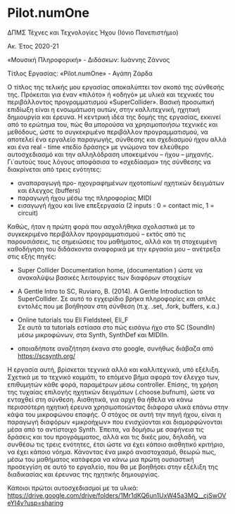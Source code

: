 # Pilot.numOne


ΔΠΜΣ Τέχνες και Τεχνολογίες Ήχου (Ιόνιο Πανεπιστήμιο)

Ακ. Έτος 2020-21

«Μουσική Πληροφορική» - Διδάσκων: Ιωάννης Ζάννος

Τίτλος Εργασίας: «Pilot.numOne» - Αγάπη Ζάρδα

Ο τίτλος της τελικής μου εργασίας αποκαλύπτει τον σκοπό της σύνθεσής της. Πρόκειται για έναν «πιλότο»  ή «οδηγό» με υλικά και τεχνικές του περιβάλλοντος προγραμματισμού «SuperCollider». Βασική προσωπική επιδίωξη είναι η ενσωμάτωση αυτών, στην καλλιτεχνική, ηχητική δημιουργία και έρευνα. 
Η κεντρική ιδέα της δομής της εργασίας, εκκινεί από το ερώτημα του, πώς θα μπορούσα να χρησιμοποιήσω τεχνικές και μεθόδους, ώστε το συγκεκριμένο περιβάλλον προγραμματισμού, να αποτελεί  ένα εργαλείο παραγωγής, σύνθεσης και σχεδιασμού ήχου αλλά και ένα real - time «πεδίο δράσης» με γνώμονα τον ελεύθερο αυτοσχεδιασμό και την αλληλόδραση υποκειμένου – ήχου – μηχανής. 
Γι΄αυτούς τους λόγους αποφάσισα το «σχεδίασμα» της σύνθεσης να διακρίνεται από τρεις ενότητες:

- αναπαραγωγή προ- ηχογραφημένων ηχοτοπίων/ ηχητικών δειγμάτων και έλεγχος (buffers)
- παραγωγή ήχου μέσω της πληροφορίας MIDI
- εισαγωγή ήχου και live επεξεργασία  (2 inputs : 0 = contact mic, 1 = circuit)

Καθώς, ήταν η πρώτη φορά που ασχολήθηκα σχολαστικά με το συγκεκριμένο περιβάλλον προγραμματισμού – εκτός από τις παρουσιάσεις, τις σημειώσεις του μαθήματος, αλλά και τη στοχευμένη καθοδήγηση του διδάσκοντα αναφορικά με την εργασία μου – ανέτρεξα στις εξής πηγές:
- Super Collider Documentation home,  (documentation ) ώστε να ανακαλύψω βασικές λειτουργίες των διαφόρων στοιχείων

- A Gentle Intro to SC, Ruviaro, B. (2014). A Gentle Introduction to SuperCollider. 
Σε αυτό το εγχειρίδιο βρήκα πληροφορίες  και απλές εντολές που με βοήθησαν στη σύνθεση (π.χ. .set, .fork, buffers, κ.α.)

- Online tutorials του Eli Fieldsteel, Eli_F    
Σε αυτά τα tutorials εστίασα στο πώς εισάγω ήχο στο SC (SoundIn) μέσω μικροφώνων, στα Synth, SynthDef και MIDIIn.

- οποιαδήποτε αναζήτηση έκανα στο google, συνήθως διάβαζα από 
https://scsynth.org/

Η εργασία αυτή, βρίσκεται τεχνικά αλλά και καλλιτεχνικά, υπό εξέλιξη. Σχετικά με το τεχνικό κομμάτι, το επόμενο βήμα αφορά τον έλεγχο των, επιθυμητών κάθε φορά, παραμέτρων μέσω controller. Επίσης, τη χρήση της τυχαίας επιλογής ηχητικών δειγμάτων (.choose.bufnum), ώστε να ενταχθεί στη σύνθεση. Αισθητικά, για αρχή θα ήθελα να κάνω περισσότερη ηχητική έρευνα χρησιμοποιώντας διάφορα υλικά επάνω στην κάψα του μικροφώνου επαφής. Ο στόχος σε αυτή την πηγή ήχου, είναι η παραγωγή διαφόρων «μικροήχων» που ενισχύονται και διαμορφώνονται μέσα από το αντίστοιχο Synth. Έπειτα, να δομήσω με σαφήνεια τις δράσεις και του προγράμματος, αλλά και τις δικές μου, δηλαδή, να συνθέσω τις τρεις ενότητες, έτσι ώστε να έχει κάποιο αισθητικό κριτήριο, να έχει κάποιο νόημα.
Κάνοντας ένα μικρό αναστοχασμό, θεωρώ πως, μέσω του μαθήματος κατάφερα να κάνω μια πρώτη ουσιαστική προσεγγίση σε αυτό το εργαλείο, που θα με βοηθήσει στην εξέλιξη της διαδικασίας και έρευνας της ηχητικής δημιουργίας. 

Κάποιοι πρώτοι αυτοσχεδιασμοί με τα υλικά:
https://drive.google.com/drive/folders/1Mr1dKQ6un1UxW45a3MQ__cjSwOVeYI4v?usp=sharing
